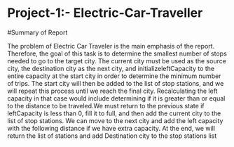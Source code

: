 # Project-1:- Electric-Car-Traveller

#Summary of Report

The problem of Electric Car Traveler is the main emphasis of the report. Therefore, the goal of this task is to determine the smallest number of stops needed to go to the target city. The current city must be used as the source city, the destination city as the next city, and initializeleftCapacity to the entire capacity at the start city in order to determine the minimum number of trips. The start city will then be added to the list of stop stations, and we will repeat this process until we reach the final city. Recalculating the left capacity in that case would include determining if it is greater than or equal to the distance to be traveled.We must return to the previous state if leftCapacity is less than 0, fill it to full, and then add the current city to the list of stop stations. We can move to the next city and add the left capacity with the following distance if we have extra capacity. At the end, we will return the list of stations and add Destination city to the stop stations list
